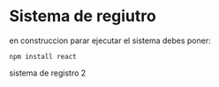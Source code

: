 <h1>Sistema de regiutro </h1>
en construccion
parar ejecutar el sistema debes poner: 

``npm install react``

sistema de registro 2
